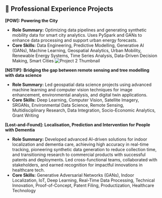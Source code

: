 ## 📂 Professional Experience Projects
**[POW]: Powering the City**
- **Role Summary:** Optimizing data pipelines and generating synthetic mobility data for smart city analytics. Uses PySpark and GANs to enhance data processing and support urban energy forecasts.
- **Core Skills:** Data Engineering, Predictive Modelling, Generative AI (GANs), Machine Learning, Geospatial Analytics, Urban Mobility, Renewable Energy Systems, Time Series Analysis, Data-Driven Decision Making, Smart Cities
![Project 2 Thumbnail](link-to-thumbnail-image2.png)

**[NSTIP]: Bridging the gap between remote sensing and tree modelling with data science**
- **Role Summary:** Led geospatial data science projects using advanced machine learning and computer vision techniques for image enhancement, environmental analysis, and digital twin applications.
- **Core Skills:** Deep Learning, Computer Vision, Satellite Imagery, SRGANs, Environmental Data Science, Remote Sensing, Multidisciplinary Research, Data Integration, Socio-Economic Analytics, Grant Writing 

**[Lost-and-Found]: Localisation, Prediction and Intervention for People with Dementia**
- **Role Summary:** Developed advanced AI-driven solutions for indoor localization and dementia care, achieving high accuracy in real-time tracking, pioneering synthetic data generation to reduce collection time, and transitioning research to commercial products with successful patents and deployments. Led cross-functional teams, collaborated with stakeholders, and earned recognition for impactful innovations in healthcare tech.
- **Core Skills:** Generative Adversarial Networks (GANs), Indoor Localization, IoT, Deep Learning, Real-Time Data Processing, Technical Innovation, Proof-of-Concept, Patent Filing, Productization, Healthcare Technology

